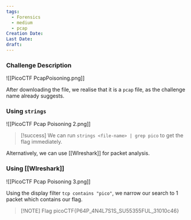 ```yaml
---
tags:
  - Forensics
  - medium
  - pcap
Creation Date: 
Last Date: 
draft:
---
```

### Challenge Description
![[PicoCTF PcapPoisoning.png]]

After downloading the file, we realise that it is a `pcap` file, as the challenge name already suggests. 

### Using `strings`
![[PicoCTF Pcap Poisoning 2.png]]

>[!success]  We can run `strings <file-name> | grep pico` to get the flag immediately.

Alternatively, we can use [[WIreshark]] for packet analysis.

### Using [[WIreshark]]

![[PicoCTF Pcap Poisoning 3.png]]

Using the display filter `tcp contains "pico"`, we narrow our search to 1 packet which contains our flag. 

> [!NOTE] Flag
> picoCTF{P64P_4N4L7S1S_SU55355FUL_31010c46}





